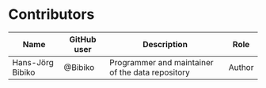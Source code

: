 # Contributors

Name               | GitHub user     | Description                          | Role
---                | ---             | ---                                  | ---
Hans-Jörg Bibiko | @Bibiko | Programmer and maintainer of the data repository | Author
